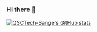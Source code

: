 ### Hi there 👋

<!--
**QSCTech-Sange/QSCTech-Sange** is a ✨ _special_ ✨ repository because its `README.md` (this file) appears on your GitHub profile.

Here are some ideas to get you started:

- 🔭 I’m currently working on ...
- 🌱 I’m currently learning ...
- 👯 I’m looking to collaborate on ...
- 🤔 I’m looking for help with ...
- 💬 Ask me about ...
- 📫 How to reach me: ...
- 😄 Pronouns: ...
- ⚡ Fun fact: ...
-->


[![QSCTech-Sange's GitHub stats](https://github-readme-stats.vercel.app/api?username=QSCTech-Sange&count_private=true&theme=nord&show_icons=true)](https://github.com/anuraghazra/github-readme-stats)
